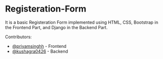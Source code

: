 # Registeration-Form

It is a basic Registeration Form implemented using HTML, CSS, Bootstrap in the Frontend Part, and Django in the Backend Part.

Contributors: 
* [@priyamsinghh](https://github.com/priyamsinghh) - Frontend
* [@kushagra0426](https://github.com/kushagra0426) - Backend

